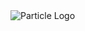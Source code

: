<img alt="Particle Logo" src="https://github.com/scikit-hep/particle/raw/master/docs/ParticleLogo300.png"/>

